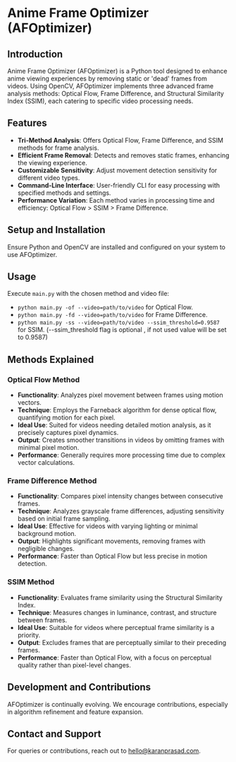 # Anime Frame Optimizer (AFOptimizer)

## Introduction
Anime Frame Optimizer (AFOptimizer) is a Python tool designed to enhance anime viewing experiences by removing static or 'dead' frames from videos. Using OpenCV, AFOptimizer implements three advanced frame analysis methods: Optical Flow, Frame Difference, and Structural Similarity Index (SSIM), each catering to specific video processing needs.

## Features
- **Tri-Method Analysis**: Offers Optical Flow, Frame Difference, and SSIM methods for frame analysis.
- **Efficient Frame Removal**: Detects and removes static frames, enhancing the viewing experience.
- **Customizable Sensitivity**: Adjust movement detection sensitivity for different video types.
- **Command-Line Interface**: User-friendly CLI for easy processing with specified methods and settings.
- **Performance Variation**: Each method varies in processing time and efficiency: Optical Flow > SSIM > Frame Difference.

## Setup and Installation
Ensure Python and OpenCV are installed and configured on your system to use AFOptimizer.

## Usage
Execute `main.py` with the chosen method and video file:
- `python main.py -of --video=path/to/video` for Optical Flow.
- `python main.py -fd --video=path/to/video` for Frame Difference.
- `python main.py -ss --video=path/to/video --ssim_threshold=0.9587` for SSIM. (--ssim_threshold flag is optional , if not used value will be set to 0.9587)

## Methods Explained
### Optical Flow Method
- **Functionality**: Analyzes pixel movement between frames using motion vectors.
- **Technique**: Employs the Farneback algorithm for dense optical flow, quantifying motion for each pixel.
- **Ideal Use**: Suited for videos needing detailed motion analysis, as it precisely captures pixel dynamics.
- **Output**: Creates smoother transitions in videos by omitting frames with minimal pixel motion.
- **Performance**: Generally requires more processing time due to complex vector calculations.

### Frame Difference Method
- **Functionality**: Compares pixel intensity changes between consecutive frames.
- **Technique**: Analyzes grayscale frame differences, adjusting sensitivity based on initial frame sampling.
- **Ideal Use**: Effective for videos with varying lighting or minimal background motion.
- **Output**: Highlights significant movements, removing frames with negligible changes.
- **Performance**: Faster than Optical Flow but less precise in motion detection.

### SSIM Method
- **Functionality**: Evaluates frame similarity using the Structural Similarity Index.
- **Technique**: Measures changes in luminance, contrast, and structure between frames.
- **Ideal Use**: Suitable for videos where perceptual frame similarity is a priority.
- **Output**: Excludes frames that are perceptually similar to their preceding frames.
- **Performance**: Faster than Optical Flow, with a focus on perceptual quality rather than pixel-level changes.

## Development and Contributions
AFOptimizer is continually evolving. We encourage contributions, especially in algorithm refinement and feature expansion.

## Contact and Support
For queries or contributions, reach out to hello@karanprasad.com.
